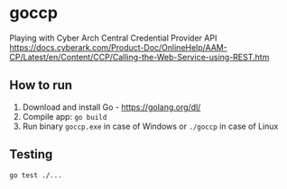 # goccp
Playing with Cyber Arch Central Credential Provider API
https://docs.cyberark.com/Product-Doc/OnlineHelp/AAM-CP/Latest/en/Content/CCP/Calling-the-Web-Service-using-REST.htm

## How to run

1. Download and install Go - https://golang.org/dl/
2. Compile app:
   `go build`
3. Run binary `goccp.exe` in case of Windows or `./goccp` in case of Linux

## Testing

`go test ./...`
